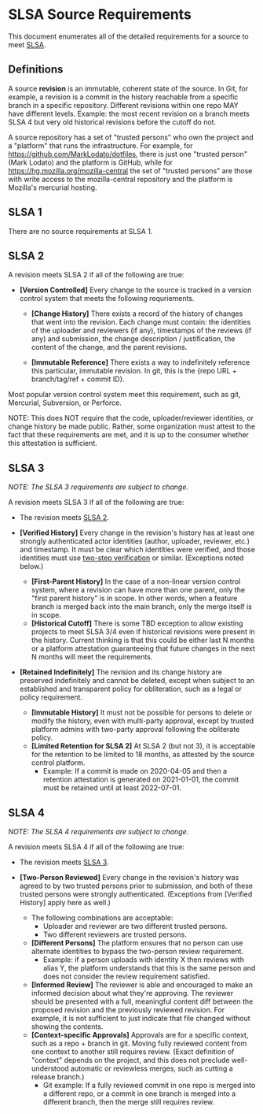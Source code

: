 # SLSA Source Requirements

This document enumerates all of the detailed requirements for a source to meet
[SLSA](README.md).

## Definitions

A source **revision** is an immutable, coherent state of the source. In Git, for
example, a revision is a commit in the history reachable from a specific branch
in a specific repository. Different revisions within one repo MAY have different
levels. Example: the most recent revision on a branch meets SLSA 4 but very old
historical revisions before the cutoff do not.

A source repository has a set of "trusted persons" who own the project and a
"platform" that runs the infrastructure. For example, for
https://github.com/MarkLodato/dotfiles, there is just one "trusted person" (Mark
Lodato) and the platform is GitHub, while for
https://hg.mozilla.org/mozilla-central the set of "trusted persons" are those
with write access to the mozilla-central repository and the platform is
Mozilla's mercurial hosting.

## SLSA 1

There are no source requirements at SLSA 1.

## SLSA 2

A revision meets SLSA 2 if all of the following are true:

*   **[Version Controlled]** Every change to the source is tracked in a version
    control system that meets the following requriements.

    -   **[Change History]** There exists a record of the history of changes
        that went into the revision. Each change must contain: the identities of
        the uploader and reviewers (if any), timestamps of the reviews (if any)
        and submission, the change description / justification, the content of
        the change, and the parent revisions.

    -   **[Immutable Reference]** There exists a way to indefinitely reference
        this particular, immutable revision. In git, this is the {repo URL +
        branch/tag/ref + commit ID}.

Most popular version control system meet this requirement, such as git,
Mercurial, Subversion, or Perforce.

NOTE: This does NOT require that the code, uploader/reviewer identities, or
change history be made public. Rather, some organization must attest to the fact
that these requirements are met, and it is up to the consumer whether this
attestation is sufficient.

## SLSA 3

_NOTE: The SLSA 3 requirements are subject to change._

A revision meets SLSA 3 if all of the following are true:

-   The revision meets [SLSA 2](#slsa-2).

-   **[Verified History]** Every change in the revision's history has at least
    one strongly authenticated actor identities (author, uploader, reviewer,
    etc.) and timestamp. It must be clear which identities were verified, and
    those identities must use
    [two-step verification](https://www.google.com/landing/2step/) or similar.
    (Exceptions noted below.)

    -   **[First-Parent History]** In the case of a non-linear version control
        system, where a revision can have more than one parent, only the "first
        parent history" is in scope. In other words, when a feature branch is
        merged back into the main branch, only the merge itself is in scope.
    -   **[Historical Cutoff]** There is some TBD exception to allow existing
        projects to meet SLSA 3/4 even if historical revisions were present in
        the history. Current thinking is that this could be either last N months
        or a platform attestation guaranteeing that future changes in the next N
        months will meet the requirements.

-   **[Retained Indefinitely]** The revision and its change history are
    preserved indefinitely and cannot be deleted, except when subject to an
    established and transparent policy for obliteration, such as a legal or
    policy requirement.

    -   **[Immutable History]** It must not be possible for persons to delete or
        modify the history, even with multi-party approval, except by trusted
        platform admins with two-party approval following the obliterate policy.
    -   **[Limited Retention for SLSA 2]** At SLSA 2 (but not 3), it is
        acceptable for the retention to be limited to 18 months, as attested by
        the source control platform.
        -   Example: If a commit is made on 2020-04-05 and then a retention
            attestation is generated on 2021-01-01, the commit must be retained
            until at least 2022-07-01.

## SLSA 4

_NOTE: The SLSA 4 requirements are subject to change._

A revision meets SLSA 4 if all of the following are true:

-   The revision meets [SLSA 3](#slsa-3).

-   **[Two-Person Reviewed]** Every change in the revision's history was agreed
    to by two trusted persons prior to submission, and both of these trusted
    persons were strongly authenticated. (Exceptions from [Verified History]
    apply here as well.)

    -   The following combinations are acceptable:
        -   Uploader and reviewer are two different trusted persons.
        -   Two different reviewers are trusted persons.
    -   **[Different Persons]** The platform ensures that no person can use
        alternate identities to bypass the two-person review requirement.
        -   Example: if a person uploads with identity X then reviews with alias
            Y, the platform understands that this is the same person and does
            not consider the review requirement satisfied.
    -   **[Informed Review]** The reviewer is able and encouraged to make an
        informed decision about what they're approving. The reviewer should be
        presented with a full, meaningful content diff between the proposed
        revision and the previously reviewed revision. For example, it is not
        sufficient to just indicate that file changed without showing the
        contents.
    -   **[Context-specific Approvals]** Approvals are for a specific context,
        such as a repo + branch in git. Moving fully reviewed content from one
        context to another still requires review. (Exact definition of "context"
        depends on the project, and this does not preclude well-understood
        automatic or reviewless merges, such as cutting a release branch.)
        -   Git example: If a fully reviewed commit in one repo is merged into a
            different repo, or a commit in one branch is merged into a different
            branch, then the merge still requires review.
